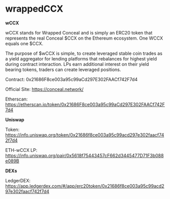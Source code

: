 # wrappedCCX


**wCCX**

wCCX stands for Wrapped Conceal and is simply an ERC20 token that represents the real Conceal $CCX on the Ethereum ecosystem. One WCCX equals one $CCX.

The purpose of $wCCX is simple, to create leveraged stable coin trades as a yield aggregator for lending platforms that rebalances for highest yield during contract interaction. LPs earn additional interest on their yield bearing tokens, traders can create leveraged positions.

Contract: 0x21686F8ce003a95c99aCd297E302FAACf742F7d4

Official Site: https://conceal.network/ 

Etherscan: https://etherscan.io/token/0x21686F8ce003a95c99aCd297E302FAACf742F7d4


**Uniswap**

Token: https://info.uniswap.org/token/0x21686f8ce003a95c99acd297e302faacf742f7d4

ETH-wCCX LP: https://info.uniswap.org/pair/0x5618f75443457cF662d3445477D71F3b088e089B

**DEXs**

LedgerDEX: https://app.ledgerdex.com/#/app/erc20token/0x21686f8ce003a95c99acd297e302faacf742f7d4

